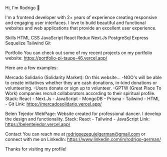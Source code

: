 Hi, I'm Rodrigo 👋

I'm a frontend developer with 2+ years of experience creating responsive and engaging user interfaces. I love to build beautiful and functional websites and web applications that provide an excellent user experience.

Skills
HTML
CSS
JavaScript
React
Redux
Next.Js
PostgreSql
Express
Sequelize
Tailwind
Git

Portfolio
You can check out some of my recent projects on my portfolio website: https://portfolio-pi-taupe-46.vercel.app/

Here are a few examples:

Mercado Solidario (Solidarity Market): 
On this website...
-NGO's will be able to create initiatives whether they are cash donations, in-kind donations or volunteering.
-Users donate or sign up to volunteer.
-GPTW (Great Place To Work) companies recruit collaborators according to their spiritual profile.
Stack: React - Next.Js - JavaScript - MongoDB - Prisma - Tailwind - HTML - Git
Link: https://mercadosolidario.vercel.app/

Belen Tejedor WebPage:
Website created for professional dancer. 
I develop the design and functionality.
Stack: React - Tailwind - JavaScript
Link: https://belentejedor.vercel.app/

Contact
You can reach me at rodrigoezequielgerman@gmail.com or connect with me on LinkedIn: https://www.linkedin.com/in/rodrigo-german/

Thanks for visiting my profile!
